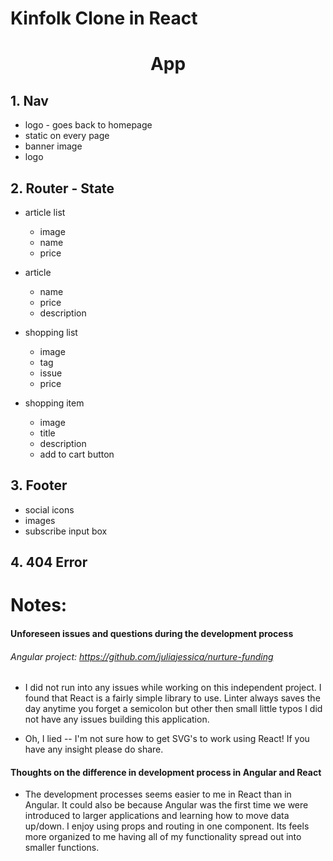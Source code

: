 # Kinfolk Clone in React

<h1><center>App</center></h1>

## 1. Nav
  * logo - goes back to homepage
   * static on every page
   * banner image
   * logo

## 2. Router - State

  * article list
    * image
    * name
    * price

  * article
    * name
    * price
    * description

  * shopping list
    * image
    * tag
    * issue
    * price

  * shopping item
    * image
    * title
    * description
    * add to cart button

## 3. Footer
  * social icons
  * images
  * subscribe input box

## 4. 404 Error  


# Notes:

#### Unforeseen issues and questions during the development process

######  Angular project: https://github.com/juliajessica/nurture-funding

* I did not run into any issues while working on this independent project. I found that React is a fairly simple library to use. Linter always saves the day anytime you forget a semicolon but other then small little typos I did not have any issues building this application.

* Oh, I lied -- I'm not sure how to get SVG's to work using React! If you have any insight please do share.

#### Thoughts on the difference in development process in Angular and React

* The development processes seems easier to me in React than in  Angular. It could also be because Angular was the first time we were introduced to larger applications and learning how to move data up/down. I enjoy using props and routing in one component. Its feels more organized to me having all of my functionality spread out into smaller functions.  
